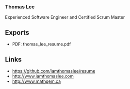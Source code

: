 ### Thomas Lee
Experienced Software Engineer and Certified Scrum Master

## Exports
- PDF: thomas_lee_resume.pdf 

## Links
- https://github.com/iamthomaslee/resume
- http://www.iamthomaslee.com
- http://www.mathgem.ca
